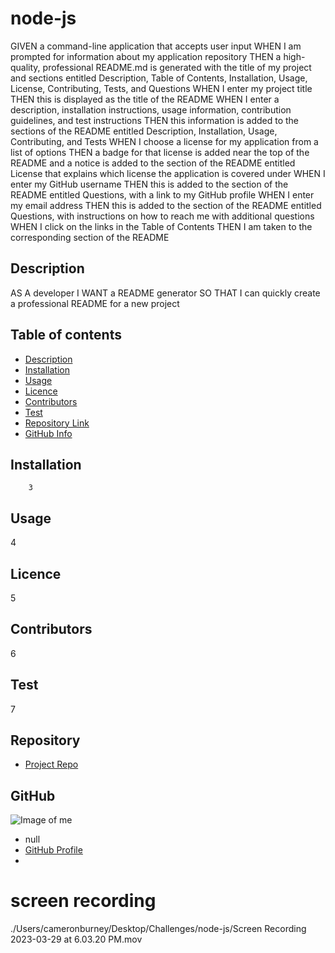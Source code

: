 
# **node-js**
GIVEN a command-line application that accepts user input
WHEN I am prompted for information about my application repository
THEN a high-quality, professional README.md is generated with the title of my project and sections entitled Description, Table of Contents, Installation, Usage, License, Contributing, Tests, and Questions
WHEN I enter my project title
THEN this is displayed as the title of the README
WHEN I enter a description, installation instructions, usage information, contribution guidelines, and test instructions
THEN this information is added to the sections of the README entitled Description, Installation, Usage, Contributing, and Tests
WHEN I choose a license for my application from a list of options
THEN a badge for that license is added near the top of the README and a notice is added to the section of the README entitled License that explains which license the application is covered under
WHEN I enter my GitHub username
THEN this is added to the section of the README entitled Questions, with a link to my GitHub profile
WHEN I enter my email address
THEN this is added to the section of the README entitled Questions, with instructions on how to reach me with additional questions
WHEN I click on the links in the Table of Contents
THEN I am taken to the corresponding section of the README

## Description 
AS A developer
I WANT a README generator
SO THAT I can quickly create a professional README for a new project

## Table of contents
- [Description](#Description)
- [Installation](#Installation)
- [Usage](#Usage)
- [Licence](#Licence)
- [Contributors](#Contributors)
- [Test](#Test)
- [Repository Link](#Repository)
- [GitHub Info](#GitHub) 
## Installation
        3
## Usage
4
## Licence
5
## Contributors
6
## Test
7
## Repository
- [Project Repo](link)
## GitHub
![Image of me](https://avatars.githubusercontent.com/u/119978168?v=4)
- null
- [GitHub Profile](https://github.com/CJB14)
- <null>

# screen recording
./Users/cameronburney/Desktop/Challenges/node-js/Screen Recording 2023-03-29 at 6.03.20 PM.mov